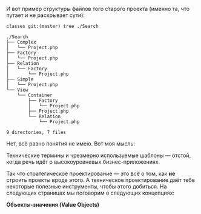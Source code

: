 И вот пример структуры файлов того старого проекта (именно та, что путает и не раскрывает сути):

```
classes git:(master) tree ./Search

./Search
├── Complex
│   └── Project.php
├── Factory
│   └── Project.php
├── Relation
│   └── Factory
│       └── Project.php
├── Simple
│   └── Project.php
└── View
    └── Container
        ├── Factory
        │   └── Project.php
        ├── Project.php
        └── Relation
            └── Project.php

9 directories, 7 files
```

Нет, всё равно понятия не имею. Вот моя мысль:

Технические термины и чрезмерно используемые шаблоны — отстой, когда речь идёт о высокоуровневых бизнес-приложениях.

Так что стратегическое проектирование — это всё о том, как **не** строить проекты вроде этого. А техническое проектирование даёт тебе некоторые полезные инструменты, чтобы этого добиться. На следующих страницах мы поговорим о следующих концепциях:

**Объекты-значения (Value Objects)**